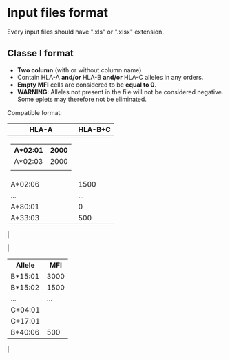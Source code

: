 # Input files format 

Every input files should have ".xls" or ".xlsx" extension. 

## Classe I format

 - __Two column__ (with or without column name) 
 - Contain HLA-A __and/or__ HLA-B __and/or__ HLA-C alleles in any orders.
 - __Empty MFI__ cells are considered to be __equal to 0__. 
 - __WARNING__: Alleles not present in the file will not be considered negative. Some eplets may therefore not be eliminated.
 
Compatible format: 

|HLA-A|HLA-B+C|
|--|--|
|<table> <tr><th>A\*02:01</th><th>2000</th></tr><tr><td>A\*02:03</td><td>2000</td></tr>
 <tr><td>A*02:06</td><td>1500</td></tr>
  <tr><td>...</td><td>...</td></tr>
  <tr><td>A*80:01</td><td>0</td></tr>
  <tr><td>A*33:03</td><td>500</td></tr>
 </table>|
 
 |<table> <tr><th>Allele</th><th>MFI</th></tr>
 <tr><td>B*15:01</td><td>3000</td></tr>
 <tr><td>B*15:02</td><td>1500</td></tr>
  <tr><td>...</td><td>...</td></tr>
  <tr><td>C*04:01</td><td></td></tr>
  <tr><td>C*17:01</td><td></td></tr>
  <tr><td>B*40:06</td><td>500</td></tr>
 </table>|